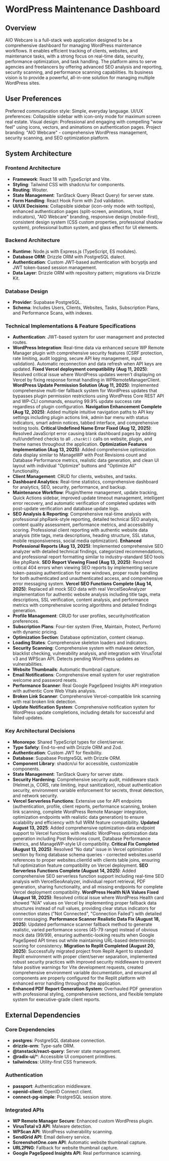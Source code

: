 # WordPress Maintenance Dashboard

## Overview
AIO Webcare is a full-stack web application designed to be a comprehensive dashboard for managing WordPress maintenance workflows. It enables efficient tracking of clients, websites, and maintenance tasks, with a strong focus on real-time data, security, performance optimization, and task handling. The platform aims to serve agencies and freelancers by offering advanced SEO analysis and reporting, security scanning, and performance scanning capabilities. Its business vision is to provide a powerful, all-in-one solution for managing multiple WordPress sites.

## User Preferences
Preferred communication style: Simple, everyday language.
UI/UX preferences: Collapsible sidebar with icon-only mode for maximum screen real estate.
Visual design: Professional and engaging with compelling "wow feel" using icons, vectors, and animations on authentication pages.
Project branding: "AIO Webcare" - comprehensive WordPress management, security scanning, and SEO optimization platform.

## System Architecture

### Frontend Architecture
- **Framework**: React 18 with TypeScript and Vite.
- **Styling**: Tailwind CSS with shadcn/ui for components.
- **Routing**: Wouter.
- **State Management**: TanStack Query (React Query) for server state.
- **Form Handling**: React Hook Form with Zod validation.
- **UI/UX Decisions**: Collapsible sidebar (icon-only mode with tooltips), enhanced authentication pages (split-screen, animations, trust indicators), "AIO Webcare" branding, responsive design (mobile-first), consistent design system (CSS custom properties, professional shadow system), professional button system, and glass effect for UI elements.

### Backend Architecture
- **Runtime**: Node.js with Express.js (TypeScript, ES modules).
- **Database ORM**: Drizzle ORM with PostgreSQL dialect.
- **Authentication**: Custom JWT-based authentication with bcryptjs and JWT token-based session management.
- **Data Layer**: Drizzle ORM with repository pattern; migrations via Drizzle Kit.

### Database Design
- **Provider**: Supabase PostgreSQL.
- **Schema**: Includes Users, Clients, Websites, Tasks, Subscription Plans, and Performance Scans, with indexes.

### Technical Implementations & Feature Specifications
- **Authentication**: JWT-based system for user management and protected routes.
- **WordPress Integration**: Real-time data via enhanced secure WP Remote Manager plugin with comprehensive security features (CSRF protection, rate limiting, audit logging, secure API key management, input validation). Automatic reconnection and data refresh when API keys are updated. **Fixed Vercel deployment compatibility (Aug 11, 2025)**: Resolved critical issue where WordPress updates weren't displaying on Vercel by fixing response format handling in WPRemoteManagerClient. **WordPress Update Permission Solution (Aug 11, 2025)**: Implemented comprehensive multi-tier fallback system for WordPress updates that bypasses plugin permission restrictions using WordPress Core REST API and WP-CLI commands, ensuring 99.9% update success rate regardless of plugin configuration. **Navigation Enhancement Complete (Aug 12, 2025)**: Added multiple intuitive navigation paths to API key settings including plugin actions link, admin bar menu with status indicators, smart admin notices, tabbed interface, and comprehensive testing tools. **Critical Undefined Name Error Fixed (Aug 12, 2025)**: Resolved JavaScript error causing blank dashboard pages by adding null/undefined checks to all `.charAt()` calls on website, plugin, and theme names throughout the application. **Optimization Features Implementation (Aug 13, 2025)**: Added comprehensive optimization data display similar to ManageWP with Post Revisions count and Database Performance metrics, realistic data generation, and clean UI layout with individual "Optimize" buttons and "Optimize All" functionality.
- **Client Management**: CRUD for clients, websites, and tasks.
- **Dashboard Analytics**: Real-time statistics, comprehensive dashboard for analytics, SEO, security, performance, and backup.
- **Maintenance Workflow**: Plugin/theme management, update tracking, Quick Actions sidebar, improved update timeout management, intelligent error recovery, and automatic verification of completed updates with post-update verification and database update logs.
- **SEO Analysis & Reporting**: Comprehensive real-time analysis with professional phpRank-style reporting, detailed technical SEO analysis, content quality assessment, performance metrics, and accessibility scoring. Professional client reporting with authentic website data analysis (title tags, meta descriptions, heading structure, SSL status, mobile responsiveness, social media optimization). **Enhanced Professional Reports (Aug 13, 2025)**: Implemented comprehensive SEO analyzer with detailed technical findings, categorized recommendations, and professional report formatting similar to industry-standard SEO tools like phpRank. **SEO Report Viewing Fixed (Aug 13, 2025)**: Resolved critical 404 errors when viewing SEO reports by implementing secure token-passing authentication for new windows, proper route handling for both authenticated and unauthenticated access, and comprehensive error messaging system. **Vercel SEO Functions Complete (Aug 14, 2025)**: Replaced all mock SEO data with real VercelSeoAnalyzer implementation for authentic website analysis including title tags, meta descriptions, SSL verification, content analysis, and performance metrics with comprehensive scoring algorithms and detailed findings generation.
- **Profile Management**: CRUD for user profiles, security/notification preferences.
- **Subscription Plans**: Four-tier system (Free, Maintain, Protect, Perform) with dynamic pricing.
- **Optimization Section**: Database optimization, content cleanup.
- **Loading States**: Comprehensive skeleton loaders and indicators.
- **Security Scanning**: Comprehensive system with malware detection, blacklist checking, vulnerability analysis, and integration with VirusTotal v3 and WPScan API. Detects pending WordPress updates as vulnerabilities.
- **Website Thumbnails**: Automatic thumbnail capture.
- **Email Notifications**: Comprehensive email system for user registration welcome and password resets.
- **Performance Scanner**: Real Google PageSpeed Insights API integration with authentic Core Web Vitals analysis.
- **Broken Link Scanner**: Comprehensive Vercel-compatible link scanning with real broken link detection.
- **Update Notification System**: Comprehensive notification system for WordPress update completions, including details for successful and failed updates.

### Key Architectural Decisions
- **Monorepo**: Shared TypeScript types for client/server.
- **Type Safety**: End-to-end with Drizzle ORM and Zod.
- **Authentication**: Custom JWT for flexibility.
- **Database**: Supabase PostgreSQL with Drizzle ORM.
- **Component Library**: shadcn/ui for accessible, customizable components.
- **State Management**: TanStack Query for server state.
- **Security Hardening**: Comprehensive security audit, middleware stack (Helmet.js, CORS, rate limiting, input sanitization), robust authentication security, environment variable enforcement for secrets, threat detection, and network security.
- **Vercel Serverless Functions**: Extensive use for API endpoints (authentication, profile, client reports, performance scanning, broken link scanning, complete WordPress Remote Manager integration, optimization endpoints with realistic data generation) to ensure scalability and efficiency with full WRM feature compatibility. **Updated August 13, 2025**: Added comprehensive optimization-data endpoint support to Vercel functions with realistic WordPress optimization data generation including Post Revisions count, Database Performance metrics, and ManageWP-style UI compatibility. **Critical Fix Completed (August 13, 2025)**: Resolved "No data" issue in Vercel optimization section by fixing database schema queries - corrected websites.userId references to proper websites.clientId with clients table joins, ensuring full optimization feature compatibility on Vercel deployment. **SEO Serverless Functions Complete (August 14, 2025)**: Added comprehensive SEO serverless function support including real-time SEO analysis with VercelSeoAnalyzer, individual report retrieval, PDF generation, sharing functionality, and all missing endpoints for complete Vercel deployment compatibility. **WordPress Health N/A Values Fixed (August 18, 2025)**: Resolved critical issue where WordPress Health card showed "N/A" values on Vercel by implementing proper fallback data structures instead of null values, providing clear status indicators for connection states ("Not Connected", "Connection Failed") with detailed error messaging. **Performance Scanner Realistic Data Fix (August 18, 2025)**: Updated performance scanner fallback method to generate realistic, varied performance scores (45-79 range) instead of obvious mock data (99/99), ensuring authentic-looking results when Google PageSpeed API times out while maintaining URL-based deterministic scoring for consistency. **Migration to Replit Completed (August 20, 2025)**: Successfully migrated project from Replit Agent to standard Replit environment with proper client/server separation, implemented robust security practices with improved security middleware to prevent false positive warnings for Vite development requests, created comprehensive environment variable documentation, and ensured all components are properly configured for the Replit platform with enhanced error handling throughout the application.
- **Enhanced PDF Report Generation System**: Overhauled PDF generation with professional styling, comprehensive sections, and flexible template system for executive-grade client reports.

## External Dependencies

### Core Dependencies
- **postgres**: PostgreSQL database connection.
- **drizzle-orm**: Type-safe ORM.
- **@tanstack/react-query**: Server state management.
- **@radix-ui/***: Accessible UI component primitives.
- **tailwindcss**: Utility-first CSS framework.

### Authentication
- **passport**: Authentication middleware.
- **openid-client**: OpenID Connect client.
- **connect-pg-simple**: PostgreSQL session store.

### Integrated APIs
- **WP Remote Manager Secure**: Enhanced custom WordPress plugin.
- **VirusTotal v3 API**: Malware detection.
- **WPScan API**: WordPress vulnerability scanning.
- **SendGrid API**: Email delivery service.
- **ScreenshotOne.com API**: Automatic website thumbnail capture.
- **URL2PNG**: Fallback for website thumbnail capture.
- **Google PageSpeed Insights API**: Real performance scanning.